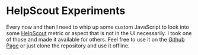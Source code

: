 HelpScout Experiments
=========================

Every now and then I need to whip up some custom JavaScript to look into some [HelpScout](http://www.helpscout.net/) metric or aspect that is not in the UI necessarily. I took one of those and made it available for others. Feel free to use it on the [Github Page](http://toomasr.github.io/hs-experiments/) or just clone the repository and use it offline.

